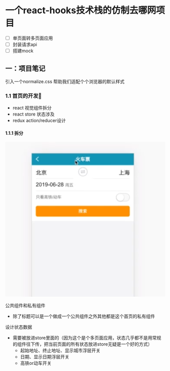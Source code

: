 # 一个react-hooks技术栈的仿制去哪网项目

* [ ] 单页面转多页面应用
* [ ] 封装请求api
* [ ] 搭建mock

## 一：项目笔记

引入一个normalize.css  帮助我们适配个个浏览器的默认样式

### 1.1 首页的开发🚀️

- react 视觉组件拆分
- react store 状态涉及
- redux action/reducer设计

#### 1.1.1 拆分

![](./img/02.png)

公共组件和私有组件

- 除了标题可以是一个做成一个公共组件之外其他都是这个首页的私有组件

设计状态数据

- 需要被放进store里面的（因为这个是个多页面应用，状态几乎都不是用常规的组件往下传，把当前页面的所有状态放进store无疑是一个好的方式）
  - 起始地址、终止地址、显示城市浮层开关
  - 日期、显示日期浮层开关
  - 高铁or动车开关
